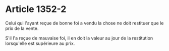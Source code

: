 # Article 1352-2

<p>Celui qui l'ayant reçue de bonne foi a vendu la chose ne doit restituer que le prix de la vente.</p><p>S'il l'a reçue de mauvaise foi, il en doit la valeur au jour de la restitution lorsqu'elle est supérieure au prix.</p>